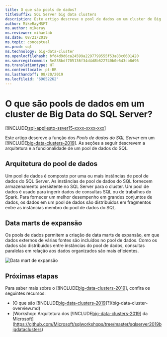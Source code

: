 ```yaml
---
title: O que são pools de dados?
titleSuffix: SQL Server big data clusters
description: Este artigo descreve o pool de dados em um cluster de Big Data do SQL Server 2019.
author: MikeRayMSFT
ms.author: mikeray
ms.reviewer: mihaelab
ms.date: 08/21/2019
ms.topic: conceptual
ms.prod: sql
ms.technology: big-data-cluster
ms.openlocfilehash: bfd4d9d6ca24599a2297799555f53a83c6601420
ms.sourcegitcommit: 5e838bdf705136f34d4d8b622740b0e643cb8d96
ms.translationtype: HT
ms.contentlocale: pt-BR
ms.lasthandoff: 08/20/2019
ms.locfileid: "69652262"
---
```

# <a name="what-are-data-pools-in-a-sql-server-big-data-cluster"></a>O que são pools de dados em um cluster de Big Data do SQL Server?

[!INCLUDE[tsql-appliesto-ssver15-xxxx-xxxx-xxx](../includes/tsql-appliesto-ssver15-xxxx-xxxx-xxx.md)]

Este artigo descreve a função dos *Pools de dados do SQL Server* em um [!INCLUDE[big-data-clusters-2019](../includes/ssbigdataclusters-ver15.md)]. As seções a seguir descrevem a arquitetura e a funcionalidade de um pool de dados do SQL.

## <a name="data-pool-architecture"></a>Arquitetura do pool de dados

Um pool de dados é composto por uma ou mais instâncias de pool de dados do SQL Server. As instâncias de pool de dados do SQL fornecem armazenamento persistente no SQL Server para o cluster. Um pool de dados é usado para ingerir dados de consultas SQL ou de trabalhos do Spark. Para fornecer um melhor desempenho em grandes conjuntos de dados, os dados em um pool de dados são distribuídos em fragmentos entre as instâncias membro do pool de dados do SQL.

## <a name="scale-out-data-marts"></a>Data marts de expansão

Os pools de dados permitem a criação de data marts de expansão, em que dados externos de várias fontes são incluídos no pool de dados. Como os dados são distribuídos entre instâncias do pool de dados, consultas paralelas em relação aos dados organizados são mais eficientes.

![Data mart de expansão](media/concept-data-pool/data-virtualization-improvements.png)

## <a name="next-steps"></a>Próximas etapas

Para saber mais sobre o [!INCLUDE[big-data-clusters-2019](../includes/ssbigdataclusters-ss-nover.md)], confira os seguintes recursos:

- [O que são [!INCLUDE[big-data-clusters-2019](../includes/ssbigdataclusters-ver15.md)]?](big-data-cluster-overview.md)
- [Workshop: Arquitetura dos [!INCLUDE[big-data-clusters-2019](../includes/ssbigdataclusters-ss-nover.md)] da Microsoft](https://github.com/Microsoft/sqlworkshops/tree/master/sqlserver2019bigdataclusters)
